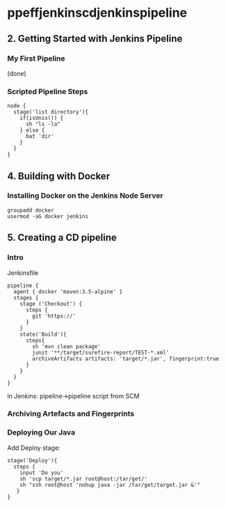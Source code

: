 # ppeffjenkinscdjenkinspipeline

## 2. Getting Started with Jenkins Pipeline
### My First Pipeline
(done)
### Scripted Pipeline Steps
```
node {
  stage('list directory'){
    if(isUnix()) {
      sh "ls -la"
    } else {
      bat 'dir'
    }
  }
}
```



## 4. Building with Docker
### Installing Docker on the Jenkins Node Server
```
groupadd docker
usermod -aG docker jenkins
```
## 5. Creating a CD pipeline
### Intro
Jenkinsfile
```
pipeline {
  agent { docker 'maven:3.5-alpine' }
  stages {
    stage ('Checkout') {
      steps {
        git 'https://'
      }
    }
    state('Build'){
      steps{
        sh 'mvn clean package'
        junit '**/target/surefire-report/TEST-*.xml'
        archiveArtifacts artifacts: 'target/*.jar', fingerprint:true
      }
    }
  }
}
```

in Jenkins:
pipeline->pipeline script from SCM

### Archiving Artefacts and Fingerprints
### Deploying Our Java
Add Deploy stage:
```
stage('Deploy'){
  steps {
    input 'Do you'
    sh 'scp target/*.jar root@host:/tar/get/'
    sh "ssh root@host 'nohup java -jar /tar/get/target.jar &'"
   }
}
```
